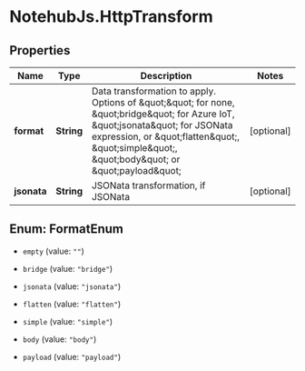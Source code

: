 # NotehubJs.HttpTransform

## Properties

Name | Type | Description | Notes
------------ | ------------- | ------------- | -------------
**format** | **String** | Data transformation to apply.  Options of \&quot;\&quot; for none, \&quot;bridge\&quot; for Azure IoT, \&quot;jsonata\&quot; for JSONata expression, or \&quot;flatten\&quot;, \&quot;simple\&quot;, \&quot;body\&quot; or \&quot;payload\&quot; | [optional] 
**jsonata** | **String** | JSONata transformation, if JSONata | [optional] 



## Enum: FormatEnum


* `empty` (value: `""`)

* `bridge` (value: `"bridge"`)

* `jsonata` (value: `"jsonata"`)

* `flatten` (value: `"flatten"`)

* `simple` (value: `"simple"`)

* `body` (value: `"body"`)

* `payload` (value: `"payload"`)




